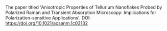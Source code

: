 The paper titled 'Anisotropic Properties of Tellurium Nanoflakes Probed by Polarized Raman and Transient Absorption Microscopy: Implications for Polarization-sensitive Applications'. DOI: https://doi.org/10.1021/acsanm.1c03132
